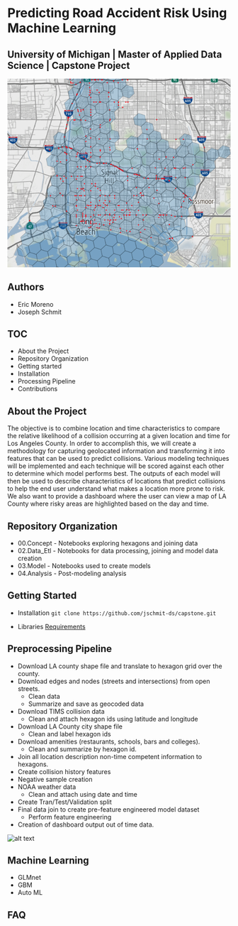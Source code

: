 # Predicting Road Accident Risk Using Machine Learning
## University of Michigan | Master of Applied Data Science | Capstone Project

![hexagon collision](/assets/hexagon_collisions.png)


## Authors
- Eric Moreno
- Joseph Schmit

## TOC
 - About the Project
 - Repository Organization
 - Getting started
 - Installation
 - Processing Pipeline
 - Contributions


## About the Project
The objective is to combine location and time characteristics to compare the relative likelihood of a collision occurring at a given location and time for Los Angeles County.  In order to accomplish this, we will create a methodology for capturing geolocated information and transforming it into features that can be used to predict collisions.  Various modeling techniques will be implemented and each technique will be scored against each other to determine which model performs best.
The outputs of each model will then be used to describe characteristics of locations that predict collisions to help the end user understand what makes a location more prone to risk.  We also want to provide a dashboard where the user can view a map of LA County where risky areas are highlighted based on the day and time.

## Repository Organization
- 00.Concept - Notebooks exploring hexagons and joining data
- 02.Data_Etl - Notebooks for data processing, joining and model data creation
- 03.Model - Notebooks used to create models
- 04.Analysis - Post-modeling analysis

## Getting Started
- Installation
```git clone https://github.com/jschmit-ds/capstone.git```

- Libraries
[Requirements](/requirements.txt)


## Preprocessing Pipeline
- Download LA county shape file and translate to hexagon grid over the county.
- Download edges and nodes (streets and intersections) from open streets.
    - Clean data
    - Summarize and save as geocoded data
- Download TIMS collision data
    - Clean and attach hexagon ids using latitude and longitude
- Download LA County city shape file
    - Clean and label hexagon ids
- Download amenities (restaurants, schools, bars and colleges). 
    - Clean and summarize by hexagon id.
- Join all location description non-time competent information to hexagons.
- Create collision history features
- Negative sample creation
- NOAA weather data
    - Clean and attach using date and time
- Create Tran/Test/Validation split
- Final data join to create pre-feature engineered model dataset
    - Perform feature engineering
- Creation of dashboard output out of time data.

![alt text](https://github.com/emoreno-hub/capstone/blob/main/assets/Data%20Model.jpg)

## Machine Learning
 - GLMnet
 - GBM
 - Auto ML


## FAQ
